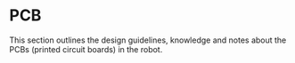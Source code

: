 # PCB

This section outlines the design guidelines, knowledge and notes about the PCBs (printed circuit boards) in the robot.
